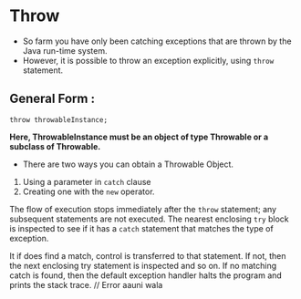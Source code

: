 # Throw

- So farm you have only been catching exceptions that are thrown by the Java run-time system.
- However, it is possible to throw an exception explicitly, using ```throw``` statement.

## General Form :

```throw throwableInstance; ```

**Here, ThrowableInstance must be an object of type Throwable or a subclass of Throwable.**

- There are two ways you can obtain a Throwable Object.
1. Using a parameter in ```catch``` clause
2. Creating one with the ```new``` operator.

The flow of execution stops immediately after the ```throw``` statement; any subsequent statements are not executed. The nearest enclosing ```try``` block is inspected to see if it has a ```catch``` statement that matches the type of exception. 

It if does find a match, control is transferred to that statement. If not, then the next enclosing try statement is inspected and so on. If no matching catch is found, then the default exception handler halts the program and prints the stack trace. // Error aauni wala  

